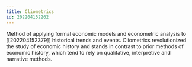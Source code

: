 ```yaml
---
title: Cliometrics
id: 202204152262
---
```


Method of applying formal economic models and econometric analysis to [[202204152379]] historical trends and events. Cliometrics  revolutionized the study of economic history and stands in contrast to prior methods of economic history, which tend to rely on qualitative, interpretive and narrative methods.

